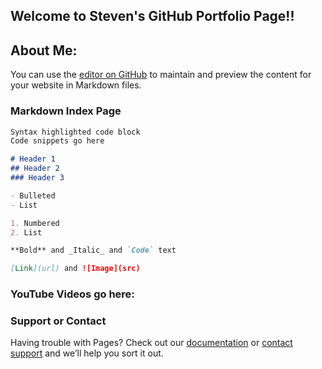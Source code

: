 ## Welcome to Steven's GitHub Portfolio Page!!

## About Me:

You can use the [editor on GitHub](https://github.com/JupitersMoon/jupitersmoon.github.io/edit/master/README.md) to maintain and preview the content for your website in Markdown files.

### Markdown Index Page


```markdown
Syntax highlighted code block
Code snippets go here

# Header 1
## Header 2
### Header 3

- Bulleted
- List

1. Numbered
2. List

**Bold** and _Italic_ and `Code` text

[Link](url) and ![Image](src)
```

### YouTube Videos go here:

### Support or Contact

Having trouble with Pages? Check out our [documentation](https://help.github.com/categories/github-pages-basics/) or [contact support](https://github.com/contact) and we’ll help you sort it out.
